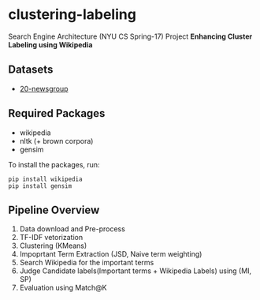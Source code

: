 # clustering-labeling
Search Engine Architecture (NYU CS Spring-17) Project
**Enhancing Cluster Labeling using Wikipedia**

## Datasets
* [20-newsgroup](http://people.csail.mit.edu/jrennie/20Newsgroups/)

## Required Packages
* wikipedia
* nltk (+ brown corpora)
* gensim

To install the packages, run:
~~~
pip install wikipedia
pip install gensim
~~~

## Pipeline Overview
1. Data download and Pre-process
2. TF-IDF vetorization 
3. Clustering (KMeans)
4. Impoprtant Term Extraction (JSD, Naive term weighting)
5. Search Wikipedia for the important terms
6. Judge Candidate labels(Important terms + Wikipedia Labels) using (MI, SP) 
7. Evaluation using Match@K
